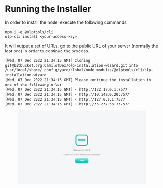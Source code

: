 # Running the Installer

In order to install the node, execute the following commands:

```
npm i -g @olptools/cli
olp-cli install <your-access-key>
```

It will output a set of URLs, go to the public URL of your server (normally the last one) in order to continue the process.

```
[Wed, 07 Dec 2022 21:34:15 GMT] Cloning git@bitbucket.org:CamiloTDex/olp-installation-wizard.git into /usr/local/share/.config/yarn/global/node_modules/@olptools/cli/olp-installation-wizard
[Wed, 07 Dec 2022 21:34:15 GMT] Please continue the installation in one of the following urls:
[Wed, 07 Dec 2022 21:34:15 GMT] · http://172.17.0.1:7577
[Wed, 07 Dec 2022 21:34:15 GMT] · http://10.142.0.20:7577
[Wed, 07 Dec 2022 21:34:15 GMT] · http://127.0.0.1:7577
[Wed, 07 Dec 2022 21:34:15 GMT] · http://35.237.53.7:7577
```

<figure><img src="../../.gitbook/assets/image (7).png" alt=""><figcaption></figcaption></figure>
